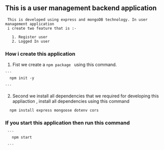 ## This is a user management backend application 
   
     This is developed using express and mongoDB technology. In user management application 
     i create two feature that is :-
```
   1. Register user
   2. Logged In user
```
### How i create this application 
    
   1. Fist we create a `npm package ` using this command.
   
    ```
      npm init -y

    ```
   2. Second we install all dependencies that we required for developing this appliaction , install  all dependencies using this command 

   ```
     npm install express mongoose dotenv cors

   ``` 
 ### If you start this application then  run this command 

     ```
       npm start

     ``` 

